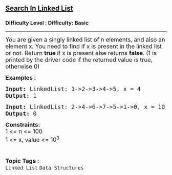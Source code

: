 <h2><a href="https://www.geeksforgeeks.org/problems/search-in-linked-list/1?page=10&category=Linked%20List,Binary%20Search%20Tree,Heap&sortBy=submissions">Search In Linked List</a></h2><h3>Difficulty Level : Difficulty: Basic</h3><hr><div class="problems_problem_content__Xm_eO"><p><span style="font-size: 18px;">You are given a singly linked list of n elements, and also an element x. You need to find if x is present in the linked list or not. R</span><span style="font-size: 18px;">eturn </span><strong style="font-size: 18px;">true&nbsp;</strong><span style="font-size: 18px;">if x is present else returns&nbsp;</span><strong style="font-size: 18px;">false</strong><span style="font-size: 18px;">. (1 is printed by the driver code if the returned value is true, otherwise 0)</span></p>
<p><span style="font-size: 18px;"><strong>Examples :</strong></span></p>
<pre><span style="font-size: 18px;"><strong>Input: </strong>LinkedList: 1-&gt;2-&gt;3-&gt;4-&gt;5, x = 4
<strong>Output: </strong>1</span>
</pre>
<pre><span style="font-size: 18px;"><strong>Input: </strong>LinkedList: 2-&gt;4-&gt;6-&gt;7-&gt;5-&gt;1-&gt;0, x = 10
<strong>Output: </strong>0</span>
</pre>
<p><span style="font-size: 18px;"><strong>Constraints:</strong><br>1 &lt;= n &lt;= 100<br>1 &lt;= x, value &lt;= 10<sup>3</sup></span></p></div><br><p><span style=font-size:18px><strong>Topic Tags : </strong><br><code>Linked List</code>&nbsp;<code>Data Structures</code>&nbsp;